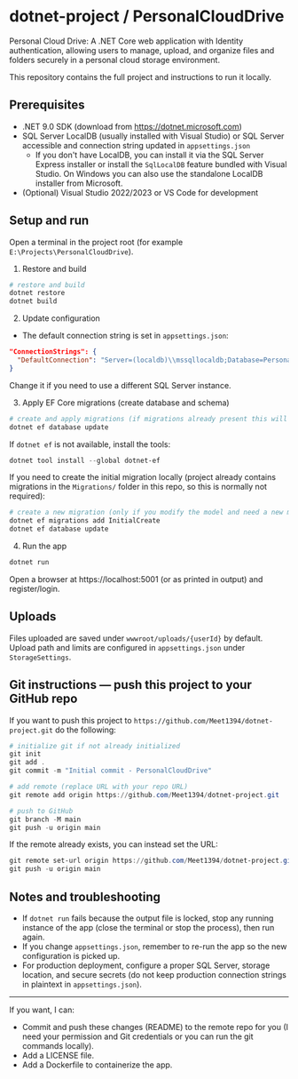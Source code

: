 # dotnet-project / PersonalCloudDrive

Personal Cloud Drive: A .NET Core web application with Identity authentication, allowing users to manage, upload, and organize files and folders securely in a personal cloud storage environment.

This repository contains the full project and instructions to run it locally.

## Prerequisites

- .NET 9.0 SDK (download from https://dotnet.microsoft.com)
- SQL Server LocalDB (usually installed with Visual Studio) or SQL Server accessible and connection string updated in `appsettings.json`
  - If you don't have LocalDB, you can install it via the SQL Server Express installer or install the `SqlLocalDB` feature bundled with Visual Studio. On Windows you can also use the standalone LocalDB installer from Microsoft.
- (Optional) Visual Studio 2022/2023 or VS Code for development

## Setup and run

Open a terminal in the project root (for example `E:\Projects\PersonalCloudDrive`).

1. Restore and build

```powershell
# restore and build
dotnet restore
dotnet build
```

2. Update configuration

- The default connection string is set in `appsettings.json`:

```json
"ConnectionStrings": {
  "DefaultConnection": "Server=(localdb)\\mssqllocaldb;Database=PersonalCloudDrive;Trusted_Connection=True;MultipleActiveResultSets=true"
}
```

Change it if you need to use a different SQL Server instance.

3. Apply EF Core migrations (create database and schema)

```powershell
# create and apply migrations (if migrations already present this will ensure database is up to date)
dotnet ef database update
```

If `dotnet ef` is not available, install the tools:

```powershell
dotnet tool install --global dotnet-ef
```

If you need to create the initial migration locally (project already contains migrations in the `Migrations/` folder in this repo, so this is normally not required):

```powershell
# create a new migration (only if you modify the model and need a new migration)
dotnet ef migrations add InitialCreate
dotnet ef database update
```

4. Run the app

```powershell
dotnet run
```

Open a browser at https://localhost:5001 (or as printed in output) and register/login.

## Uploads

Files uploaded are saved under `wwwroot/uploads/{userId}` by default. Upload path and limits are configured in `appsettings.json` under `StorageSettings`.

## Git instructions — push this project to your GitHub repo

If you want to push this project to `https://github.com/Meet1394/dotnet-project.git` do the following:

```powershell
# initialize git if not already initialized
git init
git add .
git commit -m "Initial commit - PersonalCloudDrive"

# add remote (replace URL with your repo URL)
git remote add origin https://github.com/Meet1394/dotnet-project.git

# push to GitHub
git branch -M main
git push -u origin main
```

If the remote already exists, you can instead set the URL:

```powershell
git remote set-url origin https://github.com/Meet1394/dotnet-project.git
git push -u origin main
```

## Notes and troubleshooting

- If `dotnet run` fails because the output file is locked, stop any running instance of the app (close the terminal or stop the process), then run again.
- If you change `appsettings.json`, remember to re-run the app so the new configuration is picked up.
- For production deployment, configure a proper SQL Server, storage location, and secure secrets (do not keep production connection strings in plaintext in `appsettings.json`).

---

If you want, I can:
- Commit and push these changes (README) to the remote repo for you (I need your permission and Git credentials or you can run the git commands locally).
- Add a LICENSE file.
- Add a Dockerfile to containerize the app.
